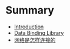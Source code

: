 # Summary

* [Introduction](README.md)
* [Data Binding Library](databinding.md)
* [网络是怎样连接的](网络是怎样连接的/README.md)

